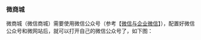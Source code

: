 ### 微商城

微商城（微信商城）需要使用微信公众号（参考【[微信与企业微信](/wei-xin-he-qi-ye-wei-xin.md)】），配置好微信公众号和微网站后，就可以打开自己的微信公众号了，如下图：

